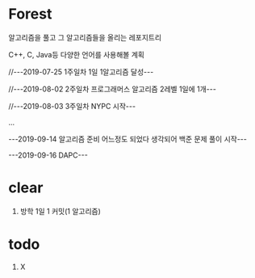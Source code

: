 # Forest

알고리즘을 풀고 그 알고리즘들을 올리는 레포지트리

C++, C, Java등 다양한 언어를 사용해볼 계획

//---2019-07-25 1주일차 1일 1알고리즘 달성---

//---2019-08-02 2주일차 프로그래머스 알고리즘 2레벨 1일에 1개---

//---2019-08-03 3주일차 NYPC 시작---

...

---2019-09-14 알고리즘 준비 어느정도 되었다 생각되어 백준 문제 풀이 시작---

---2019-09-16 DAPC---

# clear
 1. 방학 1일 1 커밋(1 알고리즘)

# todo
 1. X
